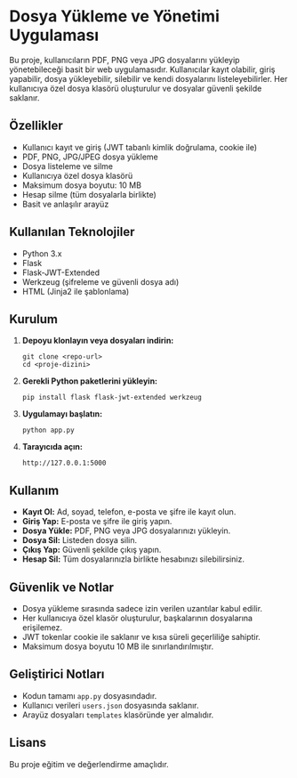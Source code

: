 # Dosya Yükleme ve Yönetimi Uygulaması

Bu proje, kullanıcıların PDF, PNG veya JPG dosyalarını yükleyip yönetebileceği basit bir web uygulamasıdır. Kullanıcılar kayıt olabilir, giriş yapabilir, dosya yükleyebilir, silebilir ve kendi dosyalarını listeleyebilirler. Her kullanıcıya özel dosya klasörü oluşturulur ve dosyalar güvenli şekilde saklanır.

## Özellikler

- Kullanıcı kayıt ve giriş (JWT tabanlı kimlik doğrulama, cookie ile)
- PDF, PNG, JPG/JPEG dosya yükleme
- Dosya listeleme ve silme
- Kullanıcıya özel dosya klasörü
- Maksimum dosya boyutu: 10 MB
- Hesap silme (tüm dosyalarla birlikte)
- Basit ve anlaşılır arayüz

## Kullanılan Teknolojiler

- Python 3.x
- Flask
- Flask-JWT-Extended
- Werkzeug (şifreleme ve güvenli dosya adı)
- HTML (Jinja2 ile şablonlama)

## Kurulum

1. **Depoyu klonlayın veya dosyaları indirin:**
    ```
    git clone <repo-url>
    cd <proje-dizini>
    ```

2. **Gerekli Python paketlerini yükleyin:**
    ```
    pip install flask flask-jwt-extended werkzeug
    ```

3. **Uygulamayı başlatın:**
    ```
    python app.py
    ```

4. **Tarayıcıda açın:**
    ```
    http://127.0.0.1:5000
    ```

## Kullanım

- **Kayıt Ol:** Ad, soyad, telefon, e-posta ve şifre ile kayıt olun.
- **Giriş Yap:** E-posta ve şifre ile giriş yapın.
- **Dosya Yükle:** PDF, PNG veya JPG dosyalarınızı yükleyin.
- **Dosya Sil:** Listeden dosya silin.
- **Çıkış Yap:** Güvenli şekilde çıkış yapın.
- **Hesap Sil:** Tüm dosyalarınızla birlikte hesabınızı silebilirsiniz.

## Güvenlik ve Notlar

- Dosya yükleme sırasında sadece izin verilen uzantılar kabul edilir.
- Her kullanıcıya özel klasör oluşturulur, başkalarının dosyalarına erişilemez.
- JWT tokenlar cookie ile saklanır ve kısa süreli geçerliliğe sahiptir.
- Maksimum dosya boyutu 10 MB ile sınırlandırılmıştır.

## Geliştirici Notları

- Kodun tamamı `app.py` dosyasındadır.
- Kullanıcı verileri `users.json` dosyasında saklanır.
- Arayüz dosyaları `templates` klasöründe yer almalıdır.

## Lisans

Bu proje eğitim ve değerlendirme amaçlıdır.
